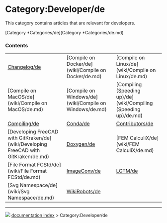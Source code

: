 # Category:Developer/de
This category contains articles that are relevant for developers.

[Category   *Categories/de](Category   *Categories/de.md)

### Contents

|     |     |     |
| --- | --- | --- |
| [Changelog/de](wiki/Changelog/de.md) | [Compile on Docker/de](wiki/Compile on Docker/de.md) | [Compile on Linux/de](wiki/Compile on Linux/de.md) |
| [Compile on MacOS/de](wiki/Compile on MacOS/de.md) | [Compile on Windows/de](wiki/Compile on Windows/de.md) | [Compiling (Speeding up)/de](wiki/Compiling (Speeding up)/de.md) |
| [Compiling/de](wiki/Compiling/de.md) | [Conda/de](wiki/Conda/de.md) | [Contributors/de](wiki/Contributors/de.md) |
| [Developing FreeCAD with GitKraken/de](wiki/Developing FreeCAD with GitKraken/de.md) | [Doxygen/de](wiki/Doxygen/de.md) | [FEM CalculiX/de](wiki/FEM CalculiX/de.md) |
| [File Format FCStd/de](wiki/File Format FCStd/de.md) | [ImageConv/de](wiki/ImageConv/de.md) | [LGTM/de](wiki/LGTM/de.md) |
| [Svg Namespace/de](wiki/Svg Namespace/de.md) | [WikiRobots/de](wiki/WikiRobots/de.md) |



---
![](images/Right_arrow.png) [documentation index](../README.md) > Category:Developer/de
